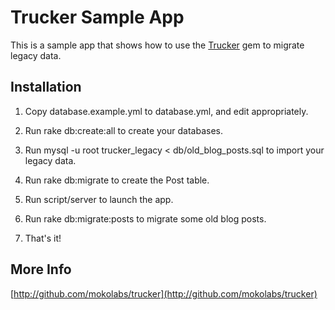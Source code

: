 Trucker Sample App
==================

This is a sample app that shows how to use the [Trucker](http://github.com/mokolabs/trucker) gem to migrate legacy data.


Installation
------------

1. Copy database.example.yml to database.yml, and edit appropriately.

2. Run rake db:create:all to create your databases.

3. Run mysql -u root trucker_legacy < db/old_blog_posts.sql to import your legacy data.

4. Run rake db:migrate to create the Post table.

5. Run script/server to launch the app.
 
6. Run rake db:migrate:posts to migrate some old blog posts.

7. That's it!


More Info
---------

[http://github.com/mokolabs/trucker](http://github.com/mokolabs/trucker)

